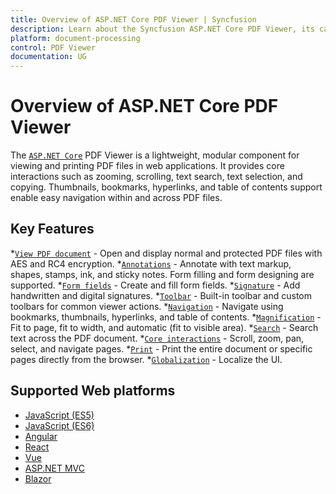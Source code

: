 ```yaml
---
title: Overview of ASP.NET Core PDF Viewer | Syncfusion
description: Learn about the Syncfusion ASP.NET Core PDF Viewer, its capabilities, and supported platforms.
platform: document-processing
control: PDF Viewer
documentation: UG
---
```


# Overview of ASP.NET Core PDF Viewer

The [`ASP.NET Core`](https://www.syncfusion.com/pdf-viewer-sdk) PDF Viewer is a lightweight, modular component for viewing and printing PDF files in web applications. It provides core interactions such as zooming, scrolling, text search, text selection, and copying. Thumbnails, bookmarks, hyperlinks, and table of contents support enable easy navigation within and across PDF files.

## Key Features

*[`View PDF document`](https://help.syncfusion.com/document-processing/pdf/pdf-viewer/asp-net-core/getting-started) - Open and display normal and protected PDF files with AES and RC4 encryption.
*[`Annotations`](https://help.syncfusion.com/document-processing/pdf/pdf-viewer/asp-net-core/annotation/text-markup-annotation) - Annotate with text markup, shapes, stamps, ink, and sticky notes. Form filling and form designing are supported.
*[`Form fields`](https://help.syncfusion.com/document-processing/pdf/pdf-viewer/asp-net-core/form-designer/create-programmatically) - Create and fill form fields.
*[`Signature`](https://help.syncfusion.com/document-processing/pdf/pdf-viewer/asp-net-core/hand-written-signature) - Add handwritten and digital signatures.
*[`Toolbar`](https://help.syncfusion.com/document-processing/pdf/pdf-viewer/asp-net-core/toolbar) - Built-in toolbar and custom toolbars for common viewer actions.
*[`Navigation`](https://help.syncfusion.com/document-processing/pdf/pdf-viewer/asp-net-core/navigation) - Navigate using bookmarks, thumbnails, hyperlinks, and table of contents.
*[`Magnification`](https://help.syncfusion.com/document-processing/pdf/pdf-viewer/asp-net-core/magnification) - Fit to page, fit to width, and automatic (fit to visible area).
*[`Search`](https://help.syncfusion.com/document-processing/pdf/pdf-viewer/asp-net-core/text-search) - Search text across the PDF document.
*[`Core interactions`](https://help.syncfusion.com/document-processing/pdf/pdf-viewer/asp-net-core/interaction-mode) - Scroll, zoom, pan, select, and navigate pages.
*[`Print`](https://help.syncfusion.com/document-processing/pdf/pdf-viewer/asp-net-core/print) - Print the entire document or specific pages directly from the browser.
*[`Globalization`](https://help.syncfusion.com/document-processing/pdf/pdf-viewer/asp-net-core/globalization) - Localize the UI.

## Supported Web platforms

* [JavaScript (ES5)](https://help.syncfusion.com/document-processing/pdf/pdf-viewer/javascript-es5/getting-started)
* [JavaScript (ES6)](https://help.syncfusion.com/document-processing/pdf/pdf-viewer/javascript-es6/getting-started)
* [Angular](https://help.syncfusion.com/document-processing/pdf/pdf-viewer/angular/getting-started)
* [React](https://help.syncfusion.com/document-processing/pdf/pdf-viewer/react/getting-started)
* [Vue](https://help.syncfusion.com/document-processing/pdf/pdf-viewer/vue/getting-started)
* [ASP.NET MVC](https://help.syncfusion.com/document-processing/pdf/pdf-viewer/asp-net-mvc/getting-started)
* [Blazor](https://help.syncfusion.com/document-processing/pdf/pdf-viewer/blazor/overview)